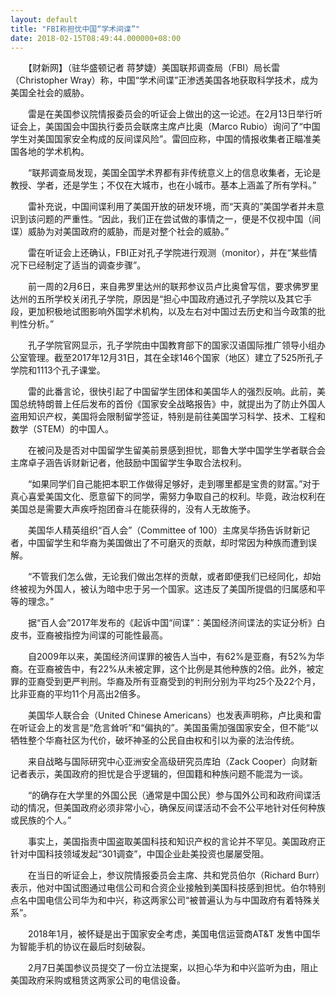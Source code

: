 ```yaml
---
layout: default
title: "FBI称担忧中国“学术间谍”"
date: 2018-02-15T08:49:44.000000+08:00
---
```


　　【财新网】（驻华盛顿记者 蒋梦婕）美国联邦调查局（FBI）局长雷（Christopher Wray）称，中国“学术间谍”正渗透美国各地获取科学技术，成为美国全社会的威胁。

　　雷是在美国参议院情报委员会的听证会上做出的这一论述。在2月13日举行听证会上，美国国会中国执行委员会联席主席卢比奥（Marco Rubio）询问了“中国学生对美国国家安全构成的反间谍风险”。雷回应称，中国的情报收集者正瞄准美国各地的学术机构。

　　“联邦调查局发现，美国全国学术界都有非传统意义上的信息收集者，无论是教授、学者，还是学生；不仅在大城市，也在小城市。基本上涵盖了所有学科。”

　　雷补充说，中国间谍利用了美国开放的研发环境，而“天真的”美国学者并未意识到该问题的严重性。“因此，我们正在尝试做的事情之一，便是不仅视中国（间谍）威胁为对美国政府的威胁，而是对整个社会的威胁。”

　　雷在听证会上还确认，FBI正对孔子学院进行观测（monitor），并在“某些情况下已经制定了适当的调查步骤”。

　　前一周的2月6日，来自弗罗里达州的联邦参议员卢比奥曾写信，要求佛罗里达州的五所学校关闭孔子学院，原因是“担心中国政府通过孔子学院以及其它手段，更加积极地试图影响外国学术机构，以及左右对中国过去历史和当今政策的批判性分析。”

　　孔子学院官网显示，孔子学院由中国教育部下的国家汉语国际推广领导小组办公室管理。截至2017年12月31日，其在全球146个国家（地区）建立了525所孔子学院和1113个孔子课堂。

　　雷的此番言论，很快引起了中国留学生团体和美国华人的强烈反响。此前，美国总统特朗普上任后发布的首份《国家安全战略报告》中，就提出为了防止外国人盗用知识产权，美国将会限制留学签证，特别是前往美国学习科学、技术、工程和数学（STEM）的中国人。

　　在被问及是否对中国留学生留美前景感到担忧，耶鲁大学中国学生学者联合会主席卓子涵告诉财新记者，他鼓励中国留学生争取合法权利。

　　“如果同学们自己能把本职工作做得足够好，走到哪里都是宝贵的财富。”对于真心喜爱美国文化、愿意留下的同学，需努力争取自己的权利。毕竟，政治权利在美国总是需要大声疾呼抱团奋斗在能获得的，没有人无故施予。

　　美国华人精英组织“百人会”（Committee of 100）主席吴华扬告诉财新记者，中国留学生和华裔为美国做出了不可磨灭的贡献，却时常因为种族而遭到误解。

　　“不管我们怎么做，无论我们做出怎样的贡献，或者即便我们已经同化，却始终被视为外国人，被认为暗中忠于另一个国家。这违反了美国所提倡的归属感和平等的理念。”

　　据“百人会”2017年发布的《起诉中国“间谍”：美国经济间谍法的实证分析》白皮书，亚裔被指控为间谍的可能性最高。

　　自2009年以来，美国经济间谍罪的被告人当中，有62%是亚裔，有52%为华裔。在亚裔被告中，有22%从未被定罪，这个比例是其他种族的2倍。此外，被定罪的亚裔受到更严判刑。华裔及所有亚裔受到的判刑分别为平均25个及22个月，比非亚裔的平均11个月高出2倍多。

　　美国华人联合会（United Chinese Americans）也发表声明称，卢比奥和雷在听证会上的发言是“危言耸听”和“偏执的”。美国虽需加强国家安全，但不能“以牺牲整个华裔社区为代价，破坏神圣的公民自由权和引以为豪的法治传统。

　　来自战略与国际研究中心亚洲安全高级研究员库珀（Zack Cooper）向财新记者表示，美国政府的担忧是合乎逻辑的，但国籍和种族问题不能混为一谈。

　　“的确存在大学里的外国公民（通常是中国公民）参与国外公司和政府间谍活动的情况，但美国政府必须非常小心，确保反间谍活动不会不公平地针对任何种族或民族的个人。”

　　事实上，美国指责中国盗取美国科技和知识产权的言论并不罕见。美国政府正针对中国科技领域发起“301调查”，中国企业赴美投资也屡屡受阻。

　　在当日的听证会上，参议院情报委员会主席、共和党员伯尔（Richard Burr）表示，他对中国试图通过电信公司和合资企业接触到美国科技感到担忧。伯尔特别点名中国电信公司华为和中兴，称这两家公司“被普遍认为与中国政府有着特殊关系”。

　　2018年1月，被怀疑是出于国家安全考虑，美国电信运营商AT&T 发售中国华为智能手机的协议在最后时刻破裂。

　　2月7日美国参议员提交了一份立法提案，以担心华为和中兴监听为由，阻止美国政府采购或租赁这两家公司的电信设备。


